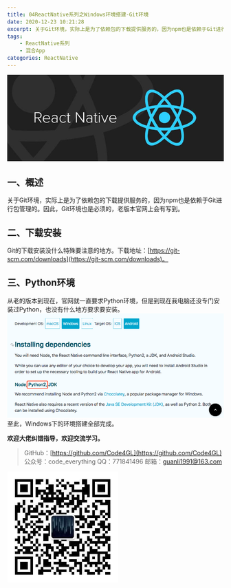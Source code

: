 ```yaml
---
title: 04ReactNative系列之Windows环境搭建-Git环境
date: 2020-12-23 10:21:28
excerpt: 关于Git环境，实际上是为了依赖包的下载提供服务的，因为npm也是依赖于Git进行包管理的。因此，Git环境也是必须的，老版本官网上会有写到。
tags:
    - ReactNative系列
    - 混合App
categories: ReactNative
---
```


![reactnative](/images/reactnative/reactnative.jpg)

## 一、概述

关于Git环境，实际上是为了依赖包的下载提供服务的，因为npm也是依赖于Git进行包管理的。因此，Git环境也是必须的，老版本官网上会有写到。

## 二、下载安装

Git的下载安装没什么特殊要注意的地方。下载地址：[https://git-scm.com/downloads](https://git-scm.com/downloads)。

## 三、Python环境

从老的版本到现在，官网就一直要求Python环境，但是到现在我电脑还没专门安装过Python，也没有什么地方要求要安装。
![Python](/images/reactnative/reactnativeSeries/reactnativeSeries04/python.png)
至此，Windows下的环境搭建全部完成。

**欢迎大佬纠错指导，欢迎交流学习。**

>GitHub：[https://github.com/Code4GL](https://github.com/Code4GL)
公众号：code_everything
QQ：771841496
邮箱：guanli1991@163.com

![code_everything](/images/code_everything.jpg)
